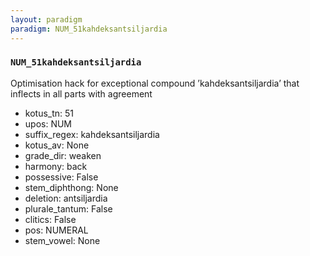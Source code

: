 ```yaml
---
layout: paradigm
paradigm: NUM_51kahdeksantsiljardia
---
```

### ` NUM_51kahdeksantsiljardia `

Optimisation hack for exceptional compound ’kahdeksantsiljardia’ that inflects in all parts with agreement
* kotus_tn: 51
* upos: NUM
* suffix_regex: kahdeksantsiljardia
* kotus_av: None
* grade_dir: weaken
* harmony: back
* possessive: False
* stem_diphthong: None
* deletion: antsiljardia
* plurale_tantum: False
* clitics: False
* pos: NUMERAL
* stem_vowel: None

